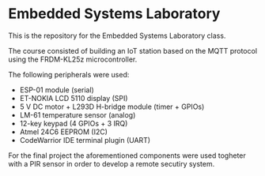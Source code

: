 # Embedded Systems Laboratory

This is the repository for the Embedded Systems Laboratory class.

The course consisted of building an IoT station based on the MQTT protocol using the FRDM-KL25z microcontroller.

The following peripherals were used:

* ESP-01 module (serial)
* ET-NOKIA LCD 5110 display (SPI)
* 5 V DC motor + L293D H-bridge module (timer + GPIOs)
* LM-61 temperature sensor (analog)
* 12-key keypad (4 GPIOs + 3 IRQ)
* Atmel 24C6 EEPROM (I2C)
* CodeWarrior IDE terminal plugin (UART)

For the final project the aforementioned components were used togheter with a PIR sensor in order to develop a remote secutiry system.
